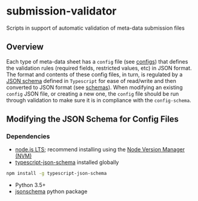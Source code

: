# submission-validator

Scripts in support of automatic validation of meta-data submission files

## Overview

Each type of meta-data sheet has a `config` file (see [configs](configs)) that defines the validation rules (required fields, restricted values, etc) in JSON format.  The format and contents of these config files, in turn, is regulated by a [JSON schema](https://json-schema.org/) defined in `Typescript` for ease of read/write and then converted to JSON format (see [schemas](schemas)).  When modifying an existing `config` JSON file, or creating a new one, the `config` file should be run through validation to make sure it is in compliance with the `config-schema`.

## Modifying the JSON Schema for Config Files

### Dependencies

* [node.js LTS](https://nodejs.org/en); recommend installing using the [Node Version Manager (NVM)](https://github.com/nvm-sh/nvm#installing-and-updating)
* [typescript-json-schema](https://github.com/YousefED/typescript-json-schema) installed globally

```bash
npm install -g typescript-json-schema
```

* Python 3.5+
* [jsonschema](https://pypi.org/project/jsonschema/) python package
